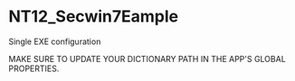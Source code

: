 # NT12_Secwin7Eample
Single EXE configuration

MAKE SURE TO UPDATE YOUR DICTIONARY PATH IN THE APP'S GLOBAL PROPERTIES.
